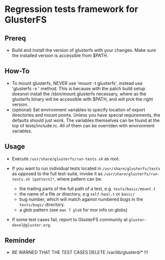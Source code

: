 Regression tests framework for GlusterFS
========================================

## Prereq
- Build and install the version of glusterfs with your changes. Make
  sure the installed version is accessible from $PATH.

## How-To
- To mount glusterfs, NEVER use 'mount -t glusterfs', instead use
  'glusterfs -s ' method. This is because with the patch build setup
  doesnot install the /sbin/mount.glusterfs necessary, where as the
  glusterfs binary will be accessible with $PATH, and will pick the
  right version.
- (optional) Set environment variables to specify location of
  export directories and mount points. Unless you have special
  requirements, the defaults should just work. The variables
  themselves can be found at the top of tests/include.rc. All
  of them can be overriden with environment variables.

## Usage
- Execute `/usr/share/glusterfs/run-tests.sh` as root.

- If you want to run individual tests located in `/usr/share/glusterfs/tests`
  as opposed to the full test-suite, invoke it as
  `/usr/share/glusterfs/run-tests.sh [pattern]*`, where pattern can be:
    - the trailing parts of the full path of a test,
      e.g. `tests/basic/mount.t`
    - the name of a file or directory, e.g `self-heal.t` or `basic/`
    - bug number, which will match against numbered bugs in the
      `tests/bugs/` directory.
    - a glob pattern (see `man 7 glob` for mor info on globs)

- If some test cases fail, report to GlusterFS community at
  `gluster-devel@gluster.org`.

## Reminder
- BE WARNED THAT THE TEST CASES DELETE /var/lib/glusterd/* !!!
